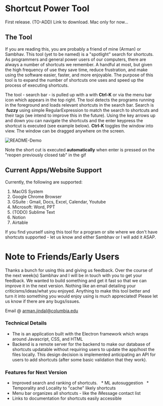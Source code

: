 # Shortcut Power Tool
First release. (TO-ADD) Link to download. Mac only for now...

## The Tool
If you are reading this, you are probably a friend of mine (Arman) or Sambhav. This tool (yet to be named) is a "spotlight" search for shortcuts. As programmers and general power users of our computers, there are always a number of shortcuts we remember. A handful at most, but given the high frequency of use they save time, reduce frustration, and make using the software easier, faster, and more enjoyable. The purpose of this tool is to expand the number of shortcuts one uses and speed up the process of executing shortcuts.  

The tool - search bar - is pulled up with a with **Ctrl-K** or via the menu bar icon which appears in the top right. The tool detects the programs running in the foreground and loads relevant shortcuts in the search bar. Search is  __fuzzy__ using simple RegularExpression to match the search to shortcuts and their tags (we intend to improve this in the future). Using the key arrows up and down you can navigate the shortcuts and the enter keypress the shortcut is executed (see example below). **Ctrl-K** toggles the window into view. The window can be dragged anywhere on the screen. 

![README-Demo](https://user-images.githubusercontent.com/58370547/82637180-ddf69500-9c21-11ea-99d1-ef4f55686e13.gif)

Note the short cut is executed **automatically** when enter is pressed on the "reopen previously closed tab" in the gif

## Current Apps/Website Support
Currently, the following are supported: 
1. MacOS System 
2. Google Chrome Browser 
3. GSuite : Gmail, Docs, Excel, Calendar, Youtube
4. Microsoft: Word, PPT 
5. (TODO) Sublime Text 
6. Notion
7. Airtable 

If you find yourself using this tool for a program or site where we don't have shortcuts supported - let us know and either Sambhav or I will add it ASAP. 

# Note to Friends/Early Users
Thanks a bunch for using this and giving us feedback. Over the course of the next week(s) Sambhav and I will be in touch with you to get your feedback. We wanted to build something and get it fast so that we can improve it in the next version. Nothing like an email detailing your criticisms/ideas/what you enjoyed. Anything to make this tool better and turn it into something you would enjoy using is much appreciated! Please let us know if there are any bugs/issues.

Email @ arman.jindal@columbia.edu 

### Technical Details 
* The is an application built with the Electron framework which wraps around Javascript, CSS, and HTML
* Backend is a remote server for the backend to make our database of shortcuts updatable without requiring users to update the app/host the files locally. This design decision is implemented anticipating an API for users to add shortcuts (after some basic validation that they work). 

### Features for Next Version
* Improved search and ranking of shortcuts.
  * ML autosuggestion
  * Temporality and Locality to "cache" likely shortcuts
* Menu bar organizes all shortcuts - like the iMessage contact list
* Links to documentation for shortcuts easily accessible
